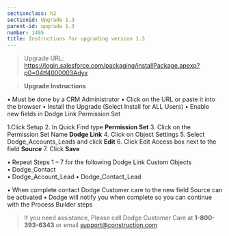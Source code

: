 ```yaml
---
sectionclass: h2
sectionid: Upgrade 1.3
parent-id: upgrade 1.3
number: 1495
title: Instructions for upgrading version 1.3 
---
```


> Upgrade URL:   https://login.salesforce.com/packaging/installPackage.apexp?p0=04tf4000003Adyx

> **Upgrade Instructions**

•	Must be done by a CRM Administrator
•	Click on the URL or paste it into the browser
•	Install the Upgrade (Select Install for ALL Users)
•	Enable new fields in Dodge Link Permission Set
>
1.Click Setup
2.	In Quick Find type **Permission Set**
3.	Click on the Permission Set Name **Dodge Link**
4.	Click on Object Settings
5.	Select Dodge_Accounts_Leads and click **Edit**
6.	Click Edit Access box next to the field **Source**
7.	Click **Save**<br>
>
•	Repeat Steps 1 – 7 for the following Dodge Link Custom Objects<br>
•	Dodge_Contact<br>
•	Dodge_Account_Lead
•	Dodge_Contact_Lead
<br>
>
•	When complete contact Dodge Customer care to the new field Source can be activated
•	Dodge will notify you when complete so you can continue with the Process Builder steps


> If you need assistance, Please call Dodge Customer Care at **1-800-393-6343** or email support@construction.com
